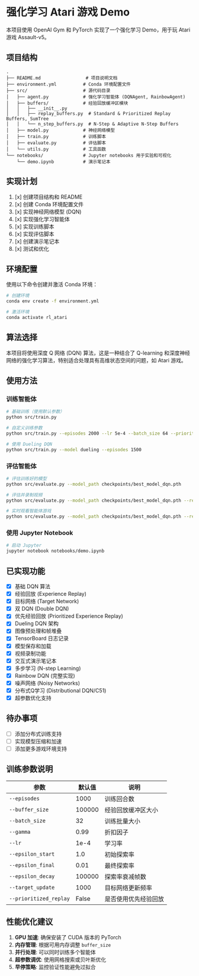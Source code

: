 # 强化学习 Atari 游戏 Demo

本项目使用 OpenAI Gym 和 PyTorch 实现了一个强化学习 Demo，用于玩 Atari 游戏 Assault-v5。

## 项目结构

```
.
├── README.md                 # 项目说明文档
├── environment.yml          # Conda 环境配置文件
├── src/                     # 源代码目录
│   ├── agent.py             # 强化学习智能体 (DQNAgent, RainbowAgent)
│   ├── buffers/             # 经验回放缓冲区模块
│   │   ├── __init__.py
│   │   ├── replay_buffers.py  # Standard & Prioritized Replay Buffers, SumTree
│   │   └── n_step_buffers.py  # N-Step & Adaptive N-Step Buffers
│   ├── model.py             # 神经网络模型
│   ├── train.py             # 训练脚本
│   ├── evaluate.py          # 评估脚本
│   └── utils.py             # 工具函数
└── notebooks/               # Jupyter notebooks 用于实验和可视化
    └── demo.ipynb           # 演示笔记本
```

## 实现计划

1. [x] 创建项目结构和 README
2. [x] 创建 Conda 环境配置文件
3. [x] 实现神经网络模型 (DQN)
4. [x] 实现强化学习智能体
5. [x] 实现训练脚本
6. [x] 实现评估脚本
7. [x] 创建演示笔记本
8. [x] 测试和优化

## 环境配置

使用以下命令创建并激活 Conda 环境：

```bash
# 创建环境
conda env create -f environment.yml

# 激活环境
conda activate rl_atari
```

## 算法选择

本项目将使用深度 Q 网络 (DQN) 算法，这是一种结合了 Q-learning 和深度神经网络的强化学习算法，特别适合处理具有高维状态空间的问题，如 Atari 游戏。

## 使用方法

### 训练智能体

```bash
# 基础训练（使用默认参数）
python src/train.py

# 自定义训练参数
python src/train.py --episodes 2000 --lr 5e-4 --batch_size 64 --prioritized_replay

# 使用 Dueling DQN
python src/train.py --model dueling --episodes 1500
```

### 评估智能体

```bash
# 评估训练好的模型
python src/evaluate.py --model_path checkpoints/best_model_dqn.pth

# 评估并录制视频
python src/evaluate.py --model_path checkpoints/best_model_dqn.pth --record_video

# 实时观看智能体游戏
python src/evaluate.py --model_path checkpoints/best_model_dqn.pth --render
```

### 使用 Jupyter Notebook

```bash
# 启动 Jupyter
jupyter notebook notebooks/demo.ipynb
```

## 已实现功能

- [x] 基础 DQN 算法
- [x] 经验回放 (Experience Replay)
- [x] 目标网络 (Target Network)
- [x] 双 DQN (Double DQN)
- [x] 优先经验回放 (Prioritized Experience Replay)
- [x] Dueling DQN 架构
- [x] 图像预处理和帧堆叠
- [x] TensorBoard 日志记录
- [x] 模型保存和加载
- [x] 视频录制功能
- [x] 交互式演示笔记本
- [x] 多步学习 (N-step Learning)
- [x] Rainbow DQN (完整实现)
- [x] 噪声网络 (Noisy Networks)
- [x] 分布式Q学习 (Distributional DQN/C51)
- [x] 超参数优化支持

## 待办事项

- [ ] 添加分布式训练支持
- [ ] 实现模型压缩和加速
- [ ] 添加更多游戏环境支持

## 训练参数说明

| 参数 | 默认值 | 说明 |
|------|--------|------|
| `--episodes` | 1000 | 训练回合数 |
| `--buffer_size` | 100000 | 经验回放缓冲区大小 |
| `--batch_size` | 32 | 训练批量大小 |
| `--gamma` | 0.99 | 折扣因子 |
| `--lr` | 1e-4 | 学习率 |
| `--epsilon_start` | 1.0 | 初始探索率 |
| `--epsilon_final` | 0.01 | 最终探索率 |
| `--epsilon_decay` | 100000 | 探索率衰减帧数 |
| `--target_update` | 1000 | 目标网络更新频率 |
| `--prioritized_replay` | False | 是否使用优先经验回放 |

## 性能优化建议

1. **GPU 加速**: 确保安装了 CUDA 版本的 PyTorch
2. **内存管理**: 根据可用内存调整 `buffer_size`
3. **并行处理**: 可以同时训练多个智能体
4. **超参数调优**: 使用网格搜索或贝叶斯优化
5. **早停策略**: 监控验证性能避免过拟合